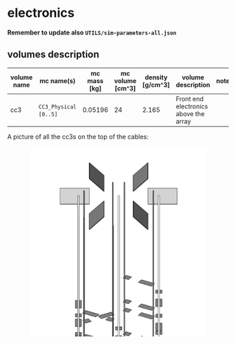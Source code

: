 # electronics
**Remember to update also `UTILS/sim-parameters-all.json`**

## volumes description

| volume name | mc name(s)             | mc mass [kg] | mc volume [cm^3] | density [g/cm^3]  | volume description | notes |
| ----------- | ---------------------- | ------------ | ---------------- | ----------------- | ------------------ | ----- |
| cc3         | `CC3_Physical [0..5]`  | 0.05196      | 24               | 2.165             | Front end electronics above the array |       |


A picture of all the cc3s on the top of the cables:
<p align="center">
  <img src="cc3.png" width="400"/>
</p>
